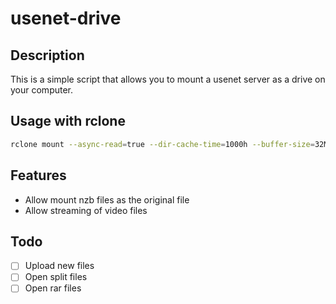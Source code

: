 # usenet-drive

## Description

This is a simple script that allows you to mount a usenet server as a drive on your computer.

## Usage with rclone

```bash
rclone mount --async-read=true --dir-cache-time=1000h --buffer-size=32M --poll-interval=15s --rc --rc-no-auth --rc-addr=localhost:5572 --use-mmap --vfs-read-ahead=128M --vfs-read-chunk-size=32M --vfs-read-chunk-size-limit=2G --vfs-cache-max-age=60m --vfs-cache-mode=full --vfs-cache-poll-interval=30s --vfs-cache-max-size=1G --timeout=10m ${YOUR_REMOTE_NAME}: ${PATH_TO_MOUNT} -vv
```

## Features

- Allow mount nzb files as the original file
- Allow streaming of video files

## Todo

- [ ] Upload new files
- [ ] Open split files
- [ ] Open rar files

